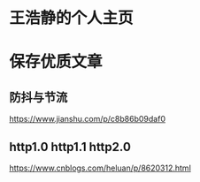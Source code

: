 # 王浩静的个人主页
# 保存优质文章

## 防抖与节流 

https://www.jianshu.com/p/c8b86b09daf0

## http1.0 http1.1 http2.0

https://www.cnblogs.com/heluan/p/8620312.html
